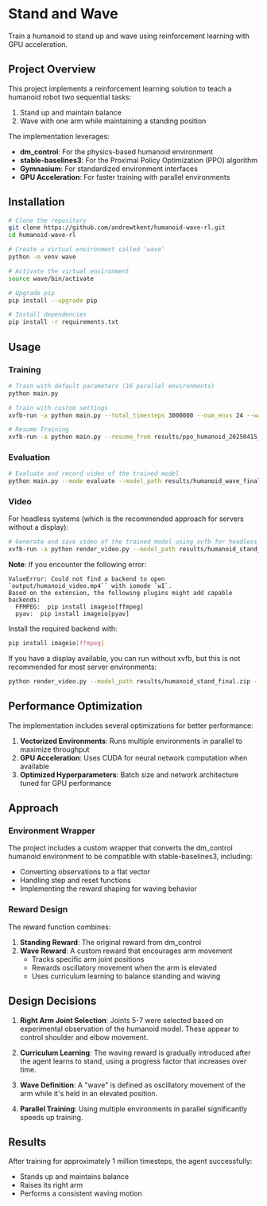 # Stand and Wave

Train a humanoid to stand up and wave using reinforcement learning with GPU acceleration.

## Project Overview

This project implements a reinforcement learning solution to teach a humanoid robot two sequential tasks:
1. Stand up and maintain balance
2. Wave with one arm while maintaining a standing position

The implementation leverages:
- **dm_control**: For the physics-based humanoid environment
- **stable-baselines3**: For the Proximal Policy Optimization (PPO) algorithm
- **Gymnasium**: For standardized environment interfaces
- **GPU Acceleration**: For faster training with parallel environments

## Installation

```bash
# Clone the repository
git clone https://github.com/andrewtkent/humanoid-wave-rl.git
cd humanoid-wave-rl

# Create a virtual environment called 'wave'
python -m venv wave

# Activate the virtual environment
source wave/bin/activate

# Upgrade pip
pip install --upgrade pip

# Install dependencies
pip install -r requirements.txt
```

## Usage

### Training

```bash
# Train with default parameters (16 parallel environments)
python main.py

# Train with custom settings
xvfb-run -a python main.py --total_timesteps 3000000 --num_envs 24 --wandb --device cuda

# Resume Training
xvfb-run -a python main.py --resume_from results/ppo_humanoid_20250415_162622/humanoid_final.zip --total_timesteps 5000000 --num_envs 325 --wandb --wandb_id gallant-energy-44 --device cpu
```

### Evaluation

```bash
# Evaluate and record video of the trained model
python main.py --mode evaluate --model_path results/humanoid_wave_final.zip
```

### Video

For headless systems (which is the recommended approach for servers without a display):

```bash
# Generate and save video of the trained model using xvfb for headless rendering
xvfb-run -a python render_video.py --model_path results/humanoid_stand_final.zip --output_path output/humanoid_video.mp4
```

**Note**: If you encounter the following error:
```
ValueError: Could not find a backend to open `output/humanoid_video.mp4`` with iomode `wI`.
Based on the extension, the following plugins might add capable backends:
  FFMPEG:  pip install imageio[ffmpeg]
  pyav:  pip install imageio[pyav]
```

Install the required backend with:
```bash
pip install imageio[ffmpeg]
```

If you have a display available, you can run without xvfb, but this is not recommended for most server environments:
```bash
python render_video.py --model_path results/humanoid_stand_final.zip --output_path output/humanoid_video.mp4
```

## Performance Optimization

The implementation includes several optimizations for better performance:

1. **Vectorized Environments**: Runs multiple environments in parallel to maximize throughput
2. **GPU Acceleration**: Uses CUDA for neural network computation when available
3. **Optimized Hyperparameters**: Batch size and network architecture tuned for GPU performance

## Approach

### Environment Wrapper

The project includes a custom wrapper that converts the dm_control humanoid environment to be compatible with stable-baselines3, including:
- Converting observations to a flat vector
- Handling step and reset functions
- Implementing the reward shaping for waving behavior

### Reward Design

The reward function combines:

1. **Standing Reward**: The original reward from dm_control
2. **Wave Reward**: A custom reward that encourages arm movement
   - Tracks specific arm joint positions
   - Rewards oscillatory movement when the arm is elevated
   - Uses curriculum learning to balance standing and waving

## Design Decisions

1. **Right Arm Joint Selection**: Joints 5-7 were selected based on experimental observation of the humanoid model. These appear to control shoulder and elbow movement.

2. **Curriculum Learning**: The waving reward is gradually introduced after the agent learns to stand, using a progress factor that increases over time.

3. **Wave Definition**: A "wave" is defined as oscillatory movement of the arm while it's held in an elevated position.

4. **Parallel Training**: Using multiple environments in parallel significantly speeds up training.

## Results

After training for approximately 1 million timesteps, the agent successfully:
- Stands up and maintains balance
- Raises its right arm
- Performs a consistent waving motion
